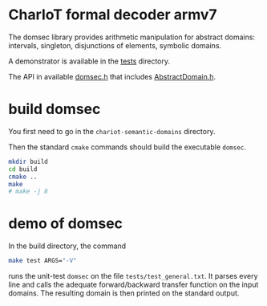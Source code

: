 CharIoT formal decoder armv7
============================

The domsec library provides arithmetic manipulation for abstract domains:
intervals, singleton, disjunctions of elements, symbolic domains.

A demonstrator is available in the [tests](tests) directory.

The API in available [domsec.h](domsec.h) that includes
[AbstractDomain.h](applications/Analyzer/Scalar/AbstractDomain.h).

# build domsec

You first need to go in the `chariot-semantic-domains` directory.

Then the standard `cmake` commands should build the executable `domsec`.

```sh
mkdir build
cd build
cmake ..
make
# make -j 8
```

# demo of domsec

In the build directory, the command

```sh
make test ARGS="-V"
```

runs the unit-test `domsec` on the file `tests/test_general.txt`.
It parses every line and calls the adequate forward/backward transfer
function on the input domains.
The resulting domain is then printed on the standard output.

